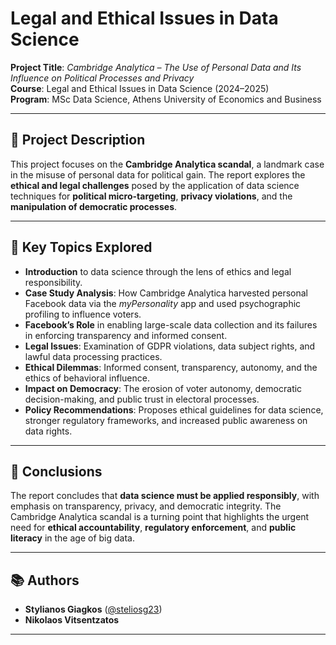 # Legal and Ethical Issues in Data Science

**Project Title**: *Cambridge Analytica – The Use of Personal Data and Its Influence on Political Processes and Privacy*  
**Course**: Legal and Ethical Issues in Data Science (2024–2025)  
**Program**: MSc Data Science, Athens University of Economics and Business  

---

## 📘 Project Description

This project focuses on the **Cambridge Analytica scandal**, a landmark case in the misuse of personal data for political gain. The report explores the **ethical and legal challenges** posed by the application of data science techniques for **political micro-targeting**, **privacy violations**, and the **manipulation of democratic processes**.

---

## 🧪 Key Topics Explored

- **Introduction** to data science through the lens of ethics and legal responsibility.
- **Case Study Analysis**: How Cambridge Analytica harvested personal Facebook data via the *myPersonality* app and used psychographic profiling to influence voters.
- **Facebook’s Role** in enabling large-scale data collection and its failures in enforcing transparency and informed consent.
- **Legal Issues**: Examination of GDPR violations, data subject rights, and lawful data processing practices.
- **Ethical Dilemmas**: Informed consent, transparency, autonomy, and the ethics of behavioral influence.
- **Impact on Democracy**: The erosion of voter autonomy, democratic decision-making, and public trust in electoral processes.
- **Policy Recommendations**: Proposes ethical guidelines for data science, stronger regulatory frameworks, and increased public awareness on data rights.

---

## 📌 Conclusions

The report concludes that **data science must be applied responsibly**, with emphasis on transparency, privacy, and democratic integrity. The Cambridge Analytica scandal is a turning point that highlights the urgent need for **ethical accountability**, **regulatory enforcement**, and **public literacy** in the age of big data.

---

## 📚 Authors

- **Stylianos Giagkos** ([@steliosg23](https://github.com/steliosg23))  
- **Nikolaos Vitsentzatos**

---
